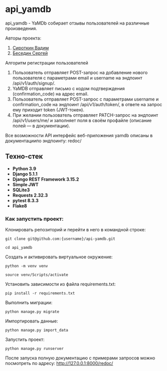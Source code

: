 # api_yamdb
api_yamdb - YaMDb собирает отзывы пользователей на различные произведения.

Авторы проекта:
1. [Сироткин Вадим](https://github.com/k0fist)
2. [Беседин Сергей](https://github.com/s-a-bes)

Алгоритм регистрации пользователей
1. Пользователь отправляет POST-запрос на добавление нового пользователя с параметрами email и username на эндпоинт /api/v1/auth/signup/.
2. YaMDB отправляет письмо с кодом подтверждения (confirmation_code) на адрес email.
3. Пользователь отправляет POST-запрос с параметрами username и confirmation_code на эндпоинт /api/v1/auth/token/, в ответе на запрос ему приходит token (JWT-токен).
4. При желании пользователь отправляет PATCH-запрос на эндпоинт /api/v1/users/me/ и заполняет поля в своём профайле (описание полей — в документации).

Все возможности API интерфейс веб-приложения yamdb описаны в документациипо эндпоинту: redoc/

## Техно-стек

- **Python 3.9** 
- **Django 5.1.1** 
- **Django REST Framework 3.15.2** 
- **Simple JWT** 
- **SQLite3** 
- **Requests 2.32.3** 
- **pytest 8.3.3** 
- **Flake8** 

### Как запустить проект:

Клонировать репозиторий и перейти в него в командной строке:

```
git clone git@github.com:{username}/api-yamdb.git
```

```
cd api_yamdb
```

Cоздать и активировать виртуальное окружение:

```
python -m venv venv
```

```
source venv/Scripts/activate
```

Установить зависимости из файла requirements.txt:

```
pip install -r requirements.txt
```

Выполнить миграции:

```
python manage.py migrate
```

Импортировать данные:

```
python manage.py import_data
```

Запустить проект:

```
python manage.py runserver
```

После запуска полную документацию с примерами запросов можно посмотреть по адресу: http://127.0.0.1:8000/redoc/
